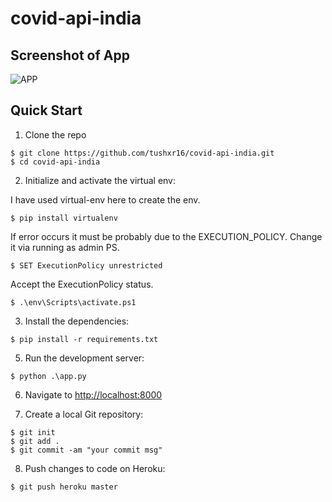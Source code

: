 # covid-api-india

## Screenshot of App

![APP](https://github.com/tushxr16/covid-api-india/master/app-view.png)

## Quick Start

1. Clone the repo
  ```
  $ git clone https://github.com/tushxr16/covid-api-india.git
  $ cd covid-api-india
  ```

2. Initialize and activate the virtual env:
  
  I have used virtual-env here to create the env.
  ```
  $ pip install virtualenv
  ```
  If error occurs it must be probably due to the EXECUTION_POLICY. Change it via running as admin PS. 
  ```
  $ SET ExecutionPolicy unrestricted
  ```
  Accept the ExecutionPolicy status.
  ```
  $ .\env\Scripts\activate.ps1
  ```

3. Install the dependencies:
  ```
  $ pip install -r requirements.txt
  ```

5. Run the development server:
  ```
  $ python .\app.py
  ```

6. Navigate to [http://localhost:8000](http://localhost:800)

7. Create a local Git repository:

  ```
  $ git init
  $ git add .
  $ git commit -am "your commit msg"
  ```

8. Push changes to code on Heroku:

  ```
  $ git push heroku master
  ```
